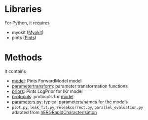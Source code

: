 # Libraries

For Python, it requires
- myokit ([Myokit](http://myokit.org/))
- pints ([Pints](https://github.com/pints-team/pints))

# Methods

It contains
- [model](./model.py): Pints ForwardModel model
- [parametertransform](./parametertransform.py): parameter transformation functions
- [priors](./priors.py): Pints LogPrior for IKr model
- [protocols](./protocols.py): protocols for [model](./model.py)
- [parameters.py](./parameters.py): typical parameters/names for the models
- `plot.py`, `leak_fit.py`, `releakcorrect.py`, `parallel_evaluation.py` adapted from [hERGRapidCharacterisation](https://github.com/CardiacModelling/hERGRapidCharacterisation)
